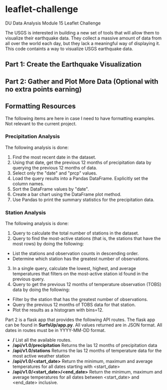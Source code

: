 # leaflet-challenge
DU Data Analysis Module 15 Leaflet Challenge

The USGS is interested in building a new set of tools that will allow them to visualize their earthquake data. They collect a massive amount of data from all over the world each day, but they lack a meaningful way of displaying it.
This code containts a way to visualize USGS earthquake data.

## Part 1: Create the Earthquake Visualization

## Part 2: Gather and Plot More Data (Optional with no extra points earning)


## Formatting Resources
The following items are here in case I need to have formatting examples. Not relevant to the current project.
### Precipitation Analysis
The following analysis is done:
1. Find the most recent date in the dataset.
2. Using that date, get the previous 12 months of precipitation data by querying the previous 12 months of data.
3. Select only the "date" and "prcp" values.
4. Load the query results into a Pandas DataFrame. Explicitly set the column names.
5. Sort the DataFrame values by "date".
6. Create a bar chart using the DataFrame plot method.
7. Use Pandas to print the summary statistics for the precipitation data.

### Station Analysis
The following analysis is done:
1. Query to calculate the total number of stations in the dataset.
2. Query to find the most-active stations (that is, the stations that have the most rows) by doing the following:
* List the stations and observation counts in descending order.
* Determine which station has the greatest number of observations.
3. In a single query, calculate the lowest, highest, and average temperatures that filters on the most-active station id found in the previous query.
4. Query to get the previous 12 months of temperature observation (TOBS) data by doing the following:
* Filter by the station that has the greatest number of observations.
* Query the previous 12 months of TOBS data for that station.
* Plot the results as a histogram with bins=12.


Part 2 is a flask app that provides the following API routes. The flask app can be found in **SurfsUp/app.py**. All values returned are in JSON format. All dates in routes must be in YYYY-MM-DD format.

* **/** List all the available routes.
* **/api/v1.0/precipitation** Returns the las 12 months of precipitation data
* **/api/v1.0/stations** Returns the las 12 months of temperature data for the most active weather station
* **/api/v1.0/<start_date>** Return the minimum, maximum and average temperatures for all dates starting with <start_date>
* **/api/v1.0/<start_date>/<end_date>** Return the minimum, maximum and average temperatures for all dates between <start_date> and <end_date> inclusive.

